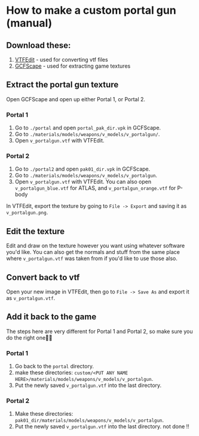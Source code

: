 # How to make a custom portal gun (manual)

## Download these:
1. [VTFEdit](https://developer.valvesoftware.com/wiki/VTFEdit) - used for converting vtf files
2. [GCFScape](https://developer.valvesoftware.com/wiki/GCFScape) - used for extracting game textures

## Extract the portal gun texture
Open GCFScape and open up either Portal 1, or Portal 2.
### Portal 1
1. Go to `./portal` and open `portal_pak_dir.vpk` in GCFScape.
2. Go to `./materials/models/weapons/v_models/v_portalgun/`.
3. Open `v_portalgun.vtf` with VTFEdit.
### Portal 2
1. Go to `./portal2` and open `pak01_dir.vpk` in GCFScape.
2. Go to `./materials/models/weapons/v_models/v_portalgun`.
3. Open `v_portalgun.vtf` with VTFEdit. You can also open `v_portalgun_blue.vtf` for ATLAS, and `v_portalgun_orange.vtf` for P-body

In VTFEdit, export the texture by going to `File -> Export` and saving it as `v_portalgun.png`.

## Edit the texture
Edit and draw on the texture however you want using whatever software you'd like. You can also get the normals and stuff from the same place where `v_portalgun.vtf` was taken from if you'd like to use those also.

## Convert back to vtf
Open your new image in VTFEdit, then go to `File -> Save As` and export it as `v_portalgun.vtf`.

## Add it back to the game
The steps here are very different for Portal 1 and Portal 2, so make sure you do the right one🤬🤬
### Portal 1
1. Go back to the `portal` directory.
2. make these directories: `custom/<PUT ANY NAME HERE>/materials/models/weapons/v_models/v_portalgun`.
3. Put the newly saved `v_portalgun.vtf` into the last directory.
### Portal 2
1. Make these directories: `pak01_dir/materials/models/weapons/v_models/v_portalgun`.
3. Put the newly saved `v_portalgun.vtf` into the last directory.
not done !!